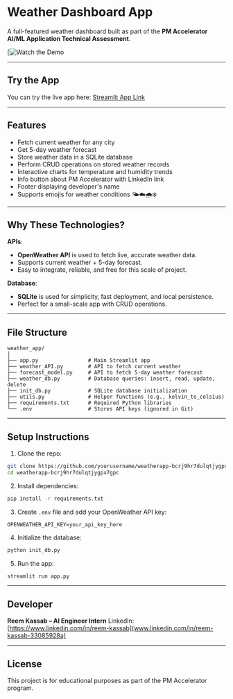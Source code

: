 # Weather Dashboard App

A full-featured weather dashboard built as part of the **PM Accelerator AI/ML Application Technical Assessment**.

[![Watch the Demo](https://drive.google.com/file/d/1oLPMimzoQZuzGG4diStECF2tXj5D5u1D/view?usp=sharing)

---

## Try the App

You can try the live app here: [Streamlit App Link](https://weatherapp-gzb24msy5smrehvcwddyh3.streamlit.app/)

---

## Features

* Fetch current weather for any city
* Get 5-day weather forecast
* Store weather data in a SQLite database
* Perform CRUD operations on stored weather records
* Interactive charts for temperature and humidity trends
* Info button about PM Accelerator with LinkedIn link
* Footer displaying developer's name
* Supports emojis for weather conditions 🌤️☁️🌧️❄️

---

## Why These Technologies?

**APIs**:

* **OpenWeather API** is used to fetch live, accurate weather data.
* Supports current weather + 5-day forecast.
* Easy to integrate, reliable, and free for this scale of project.

**Database**:

* **SQLite** is used for simplicity, fast deployment, and local persistence.
* Perfect for a small-scale app with CRUD operations.

---

## File Structure

```
weather_app/
│
├── app.py                # Main Streamlit app
├── weather_API.py        # API to fetch current weather
├── forecast_model.py     # API to fetch 5-day weather forecast
├── weather_db.py         # Database queries: insert, read, update, delete
├── init_db.py            # SQLite database initialization
├── utils.py              # Helper functions (e.g., kelvin_to_celsius)
├── requirements.txt      # Required Python libraries
└── .env                  # Stores API keys (ignored in Git)
```

---

## Setup Instructions

1. Clone the repo:

```bash
git clone https://github.com/yourusername/weatherapp-bcrj9hr7dulqtjygpx7gpc.git
cd weatherapp-bcrj9hr7dulqtjygpx7gpc
```

2. Install dependencies:

```bash
pip install -r requirements.txt
```

3. Create `.env` file and add your OpenWeather API key:

```
OPENWEATHER_API_KEY=your_api_key_here
```

4. Initialize the database:

```bash
python init_db.py
```

5. Run the app:

```bash
streamlit run app.py
```

---

## Developer

**Reem Kassab – AI Engineer Intern**
LinkedIn: [https://www.linkedin.com/in/reem-kassab](www.linkedin.com/in/reem-kassab-33085928a)

---

## License

This project is for educational purposes as part of the PM Accelerator program.
